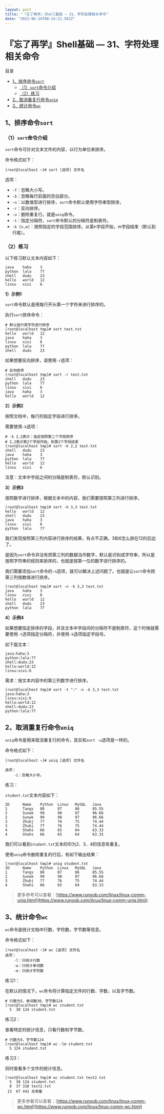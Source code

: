 ```yaml
---
layout: post
title: "『忘了再学』Shell基础 — 31、字符处理相关命令"
date: "2022-06-14T08:24:21.502Z"
---
```

『忘了再学』Shell基础 — 31、字符处理相关命令
===========================

目录

*   [1、排序命令`sort`](#1排序命令sort)
    *   [（1）`sort`命令介绍](#1sort命令介绍)
    *   [（2）练习](#2练习)
*   [2、取消重复行命令`uniq`](#2取消重复行命令uniq)
*   [3、统计命令`wc`](#3统计命令wc)

1、排序命令`sort`
------------

### （1）`sort`命令介绍

`sort`命令可针对文本文件的内容，以行为单位来排序。

命令格式如下：

    [root@localhost ~]# sort [选项] 文件名
    

选项：

*   `-f`：忽略大小写。
*   `-b`：忽略每行前面的空白部分。
*   `-n`：以数值型进行排序，`sort`命令默认使用字符串型排序。
*   `-r`：反向排序。
*   `-u`：删除重复行。就是`uniq`命令。
*   `-t`：指定分隔符，`sort`命令默认的分隔符是制表符。
*   `-k [n,m]`：按照指定的字段范围排序。从第n字段开始，m字段结束（默认到行尾）。

### （2）练习

以下练习默认文本内容如下：

    java    haha    3
    python  lala    77
    shell   dudu    23
    hello   world   12
    linxu   xixi    6
    

**1）示例1**

`sort`命令默认是用每行开头第一个字符来进行排序的。

执行`sort`排序命令：

    # 默认按行首字符进行排序
    [root@localhost tmp]# sort test.txt
    hello   world   12
    java    haha    3
    linxu   xixi    6
    python  lala    77
    shell   dudu    23
    

如果想要反向排序，请使用`-r`选项：

    # 反向排序
    [root@localhost tmp]# sort -r test.txt
    shell   dudu    23
    python  lala    77
    linxu   xixi    6
    java    haha    3
    hello   world   12
    

**2）示例2**

按照文档中，每行的指定字段进行排序。

需要使用`-k`选项：

    # -k 2,2表示：指定按照第二个字段排序
    # 2,2表示第2个字段开始，到第2个字段结束
    [root@localhost tmp]# sort -k 2,2 test.txt
    shell   dudu    23
    java    haha    3
    python  lala    77
    hello   world   12
    linxu   xixi    6
    

注意：文本中字段之间的分隔是制表符，默认识别。

**3）示例3**

按照数字进行排序，根据文本中的内容，我们需要按照第三列进行排序。

    [root@localhost tmp]# sort -k 3,3 test.txt
    hello   world   12
    shell   dudu    23
    java    haha    3
    linxu   xixi    6
    python  lala    77
    

我们发现按照第三列内容进行排序的结果，有点不正确，3和6怎么排在12的后边了。

是因为`sort`命令并没有把第三列的数据当作数字，默认是识别成字符串，所以是按照字符串的规则来排序的，也就是按第一位的数字进行排序的。

我们需要添加`sort`命令的`-n`选项，就可以解决上述问题了。也就是让`sort`命令把第三列按数值进行排序。

    [root@localhost tmp]# sort -n -k 3,3 test.txt
    java    haha    3
    linxu   xixi    6
    hello   world   12
    shell   dudu    23
    python  lala    77
    

**4）示例4**

如果想要指定排序的字段，并且文本中字段间的分隔符不是制表符，这个时候就需要使用`-t`选项指定分隔符，并使用`-k`选项指定字段号。

如下面文本：

    java:haha:3
    python:lala:77
    shell:dudu:23
    hello:world:12
    linxu:xixi:6
    

需求：按文本内容中的第三列数字进行排序。

    [root@localhost tmp]# sort -t ":" -n -k 3,3 test.txt
    java:haha:3
    linxu:xixi:6
    hello:world:12
    shell:dudu:23
    python:lala:77
    

2、取消重复行命令`uniq`
---------------

`uniq`命令是用来取消重复行的命令，其实和`sort -u`选项是一样的。

命令格式如下：

    [root@localhost ~]# uniq [选项] 文件名
    
    选项：
        -i：忽略大小写。
    

练习：

`student.txt`文本内容如下：

    ID      Name    Python  Linux   MySQL   Java
    1       Tangs   88      87      86      85.55
    2       Sunwk   99      98      97      96.66
    2       Sunwk   99      98      97      96.66
    3       Zhubj   77      76      75      74.44
    3       Zhubj   77      76      75      74.44
    4       Shahs   66      65      64      63.33
    4       Shahs   66      65      64      63.33
    

我们可以看到`student.txt`文本的ID为2、3、4的信息有重复。

使用`uniq`命令删除重复的行后，有如下输出结果：

    [root@localhost tmp]# uniq student.txt
    ID      Name    Python  Linux   MySQL   Java
    1       Tangs   88      87      86      85.55
    2       Sunwk   99      98      97      96.66
    3       Zhubj   77      76      75      74.44
    4       Shahs   66      65      64      63.33
    

> 更多参考可以查看：[https://www.runoob.com/linux/linux-comm-uniq.html](https://www.runoob.com/linux/linux-comm-uniq.html)

3、统计命令`wc`
----------

`wc`命令是统计文档中行数，字符数，字节数等信息。

命令格式如下：

    [root@localhost ~]# wc [选项] 文件名
    选项：
        -l：只统计行数
        -w：只统计单词数
        -m：只统计字符数
    

练习1：

在默认的情况下，`wc`命令将计算指定文件的行数、字数，以及字节数。

    # 行数为5、单词数30、字节数124
    [root@localhost tmp]# wc student.txt
      5  30 124 student.txt
    

练习2：

查看特定的统计信息，只看行数和字节数。

    # 行数为5、字节数124
    [root@localhost tmp]# wc -lm student.txt
      5 124 student.txt
    

练习3：

同时查看多个文件的统计信息。

    [root@localhost tmp]# wc student.txt test2.txt
      5  30 124 student.txt
      8  37 318 test2.txt
     13  67 442 总用量
    

> 更多参看可以查看：[https://www.runoob.com/linux/linux-comm-wc.html](https://www.runoob.com/linux/linux-comm-wc.html)